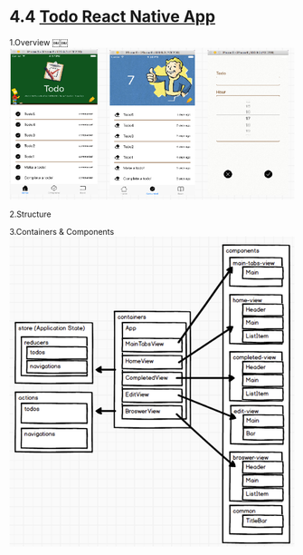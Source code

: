 # 4.4 [Todo React Native App](https://github.com/unbug/TodoRN)

1.Overview
￼￼![](QQ20160721-4.png)

2.Structure

3.Containers & Components
![](QQ20160721-6.png)

